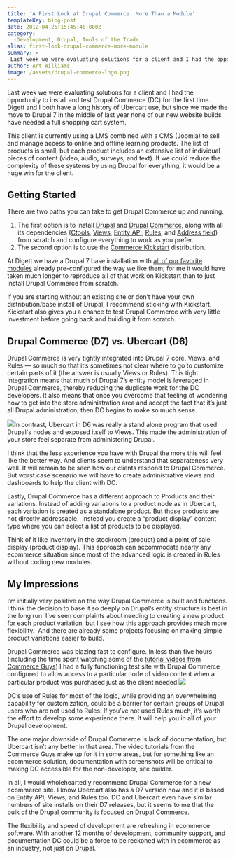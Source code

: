 ```yaml
---
title: 'A First Look at Drupal Commerce: More Than a Module'
templateKey: blog-post
date: 2012-04-25T15:45:46.000Z
category: 
  -Development, Drupal, Tools of the Trade
alias: first-look-drupal-commerce-more-module
summary: > 
 Last week we were evaluating solutions for a client and I had the opportunity to install and test Drupal Commerce (DC) for the first time. Digett and I both have a long history of Ubercart use, but since we made the move to Drupal 7 in the middle of last year none of our new website builds have needed a full shopping cart system.
author: Art Williams
image: /assets/drupal-commerce-logo.png
---
```


Last week we were evaluating solutions for a client and I had the opportunity to install and test Drupal Commerce (DC) for the first time. Digett and I both have a long history of Ubercart use, but since we made the move to Drupal 7 in the middle of last year none of our new website builds have needed a full shopping cart system.

This client is currently using a LMS combined with a CMS (Joomla) to sell and manage access to online and offline learning products. The list of products is small, but each product includes an extensive list of individual pieces of content (video, audio, surveys, and text). If we could reduce the complexity of these systems by using Drupal for everything, it would be a huge win for the client.

Getting Started
---------------

There are two paths you can take to get Drupal Commerce up and running.  

1.  The first option is to install [Drupal](https://www.drupal.org/project/drupal) and [Drupal Commerce](https://www.drupal.org/project/commerce), along with all its dependencies ([Ctools](https://www.drupal.org/project/ctools), [Views](https://www.drupal.org/project/views), [Entity API](https://www.drupal.org/project/entity), [Rules](https://www.drupal.org/project/rules), and [Address field](https://www.drupal.org/project/addressfield)) from scratch and configure everything to work as you prefer.  
2.  The second option is to use the [Commerce Kickstart](https://www.drupal.org/project/commerce_kickstart) distribution.

At Digett we have a Drupal 7 base installation with [all of our favorite modules](../../blog/01/04/2012/digetts-favorite-drupal-7-contrib-modules) already pre-configured the way we like them; for me it would have taken much longer to reproduce all of that work on Kickstart than to just install Drupal Commerce from scratch.

If you are starting without an existing site or don’t have your own distribution/base install of Drupal, I recommend sticking with Kickstart. Kickstart also gives you a chance to test Drupal Commerce with very little investment before going back and building it from scratch.

Drupal Commerce (D7) vs. Ubercart (D6)
--------------------------------------

Drupal Commerce is very tightly integrated into Drupal 7 core, Views, and Rules — so much so that it’s sometimes not clear where to go to customize certain parts of it (the answer is usually Views or Rules). This tight integration means that much of Drupal 7’s entity model is leveraged in Drupal Commerce, thereby reducing the duplicate work for the DC developers. It also means that once you overcome that feeling of wondering how to get into the store administration area and accept the fact that it’s just all Drupal administration, then DC begins to make so much sense.

![](/assets/ubercart_logo_0.png)In contrast, Ubercart in D6 was really a stand alone program that used Drupal's nodes and exposed itself to Views. This made the administration of your store feel separate from administering Drupal.

I think that the less experience you have with Drupal the more this will feel like the better way. And clients seem to understand that separateness very well. It will remain to be seen how our clients respond to Drupal Commerce. But worst case scenario we will have to create administrative views and dashboards to help the client with DC.

Lastly, Drupal Commerce has a different approach to Products and their variations. Instead of adding variations to a product node as in Ubercart, each variation is created as a standalone product. But those products are not directly addressable.  Instead you create a “product display” content type where you can select a list of products to be displayed.

Think of it like inventory in the stockroom (product) and a point of sale display (product display). This approach can accommodate nearly any ecommerce situation since most of the advanced logic is created in Rules without coding new modules.

My Impressions
--------------

I’m initially very positive on the way Drupal Commerce is built and functions. I think the decision to base it so deeply on Drupal’s entity structure is best in the long run. I’ve seen complaints about needing to creating a new product for each product variation, but I see how this approach provides much more flexibility.  And there are already some projects focusing on making simple product variations easier to build.

Drupal Commerce was blazing fast to configure. In less than five hours (including the time spent watching some of the [tutorial videos from Commerce Guys](https://vimeo.com/channels/commerceguys)) I had a fully functioning test site with Drupal Commerce configured to allow access to a particular node of video content when a particular product was purchased just as the client needed.![](/assets/drupal-rules-module-logo_1.png)

DC’s use of Rules for most of the logic, while providing an overwhelming capability for customization, could be a barrier for certain groups of Drupal users who are not used to Rules. If you’ve not used Rules much, it’s worth the effort to develop some experience there. It will help you in all of your Drupal development.

The one major downside of Drupal Commerce is lack of documentation, but Ubercart isn’t any better in that area. The video tutorials from the Commerce Guys make up for it in some areas, but for something like an ecommerce solution, documentation with screenshots will be critical to making DC accessible for the non-developer, site builder.

In all, I would wholeheartedly recommend Drupal Commerce for a new ecommerce site. I know Ubercart also has a D7 version now and it is based on Entity API, Views, and Rules too. DC and Ubercart even have similar numbers of site installs on their D7 releases, but it seems to me that the bulk of the Drupal community is focused on Drupal Commerce.

The flexibility and speed of development are refreshing in ecommerce software. With another 12 months of development, community support, and documentation DC could be a force to be reckoned with in ecommerce as an industry, not just on Drupal.